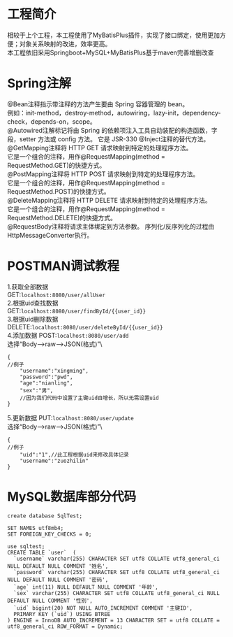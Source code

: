 # 工程简介
相较于上个工程，本工程使用了MyBatisPlus插件，实现了接口绑定，使用更加方便；对象关系映射的改进，效率更高。\
本工程依旧采用Springboot+MySQL+MyBatisPlus基于maven完善增删改查
# Spring注解
@Bean注释指示带注释的方法产生要由 Spring 容器管理的 bean。\
例如：init-method，destroy-method，autowiring，lazy-init，dependency-check，depends-on，scope。\
@Autowired注解标记将由 Spring 的依赖项注入工具自动装配的构造函数，字段，setter 方法或 config 方法。 它是 JSR-330 @Inject注释的替代方法。\
@GetMapping注释将 HTTP GET 请求映射到特定的处理程序方法。\
它是一个组合的注释，用作@RequestMapping(method = RequestMethod.GET)的快捷方式。\
@PostMapping注释将 HTTP POST 请求映射到特定的处理程序方法。 \
它是一个组合的注释，用作@RequestMapping(method = RequestMethod.POST)的快捷方式。\
@DeleteMapping注释将 HTTP DELETE 请求映射到特定的处理程序方法。\
它是一个组合的注释，用作@RequestMapping(method = RequestMethod.DELETE)的快捷方式。\
@RequestBody注释将请求主体绑定到方法参数。 序列化/反序列化的过程由HttpMessageConverter执行。
# POSTMAN调试教程
1.获取全部数据\
GET:`localhost:8080/user/allUser`\
2.根据uid查找数据\
GET:`localhost:8080/user/findById/{{user_id}}`\
3.根据uid删除数据\
DELETE:`localhost:8080/user/deleteById/{{user_id}}`\
4.添加数据
POST:`localhost:8080/user/add`\
选择“Body-->raw-->JSON(格式)”\
```//文本框中填写
{
//例子
    "username":"xingming",
    "password":"pwd",
    "age":"nianling",
    "sex":"男",
    //因为我们代码中设置了主键uid自增长，所以无需设置uid
}
```
5.更新数据
PUT:`localhost:8080/user/update`\
选择“Body-->raw-->JSON(格式)”\
```//文本框中填写
{
//例子
    "uid":"1",//此工程根据uid来修改具体记录
    "username":"zuozhilin"
}
```
# MySQL数据库部分代码
```
create database SqlTest;

SET NAMES utf8mb4;
SET FOREIGN_KEY_CHECKS = 0;

use sqltest;
CREATE TABLE `user`  (
  `username` varchar(255) CHARACTER SET utf8 COLLATE utf8_general_ci NULL DEFAULT NULL COMMENT '姓名',
  `password` varchar(255) CHARACTER SET utf8 COLLATE utf8_general_ci NULL DEFAULT NULL COMMENT '密码',
  `age` int(11) NULL DEFAULT NULL COMMENT '年龄',
  `sex` varchar(255) CHARACTER SET utf8 COLLATE utf8_general_ci NULL DEFAULT NULL COMMENT '性别',
  `uid` bigint(20) NOT NULL AUTO_INCREMENT COMMENT '主键ID',
  PRIMARY KEY (`uid`) USING BTREE
) ENGINE = InnoDB AUTO_INCREMENT = 13 CHARACTER SET = utf8 COLLATE = utf8_general_ci ROW_FORMAT = Dynamic;
```
